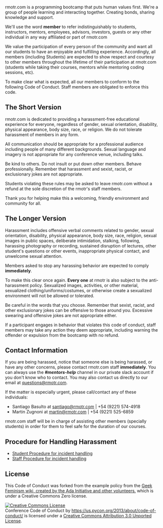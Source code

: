 rmotr.com is a programming bootcamp that puts human values first. We're a group of people learning and interacting together. Creating bonds, sharing knowledge and support.

We'll use the word **member** to refer indistinguishably to students, instructors, mentors, employees, advisors, investors, guests or any other individual in any way affiliated or part of rmotr.com

We value the participation of every person of the community and want all our students to have an enjoyable and fulfilling experience. Accordingly, all members (including Students) are expected to show respect and courtesy to other members throughout the lifetime of their participation at rmotr.com (students while taking their courses, mentors while mentoring coding sessions, etc).

To make clear what is expected, all our members to conform to the following Code of Conduct. Staff members are obligated to enforce this code.

The Short Version
-----------------

rmotr.com is dedicated to providing a harassment-free educational experience for everyone, regardless of gender, sexual orientation, disability, physical appearance, body size, race, or religion. We do not tolerate harassment of members in any form.

All communication should be appropriate for a professional audience including people of many different backgrounds. Sexual language and imagery is not appropriate for any conference venue, including talks.

Be kind to others. Do not insult or put down other members. Behave professionally. Remember that harassment and sexist, racist, or exclusionary jokes are not appropriate.

Students violating these rules may be asked to leave rmotr.com without a refund at the sole discretion of the rmotr's staff members.

Thank you for helping make this a welcoming, friendly environment and community for all.

The Longer Version
------------------

Harassment includes offensive verbal comments related to gender, sexual orientation, disability, physical appearance, body size, race, religion, sexual images in public spaces, deliberate intimidation, stalking, following, harassing photography or recording, sustained disruption of lectures, other student's questions or other events, inappropriate physical contact, and unwelcome sexual attention.

Members asked to stop any harassing behavior are expected to comply **immediately**.

To make this clear once again. **Every one** at rmotr is also subject to the anti-harassment policy. Sexualized images, activities, or other material, sexualized clothing/uniforms/costumes, or otherwise create a sexualized environment will not be allowed or tolerated.

Be careful in the words that you choose. Remember that sexist, racist, and other exclusionary jokes can be offensive to those around you. Excessive swearing and offensive jokes are not appropriate either.

If a participant engages in behavior that violates this code of conduct, staff members may take any action they deem appropriate, including warning the offender or expulsion from the bootcamp with no refund.

Contact Information
-------------------

If you are being harassed, notice that someone else is being harassed, or have any other concerns, please contact rmotr.com staff **immediately**. You can always use the **_#mentors-help_** channel in our private slack account if you don't know who to contact. You may also contact us directly to our email at questions@rmotr.com.

If the matter is especially urgent, please call/contact any of these individuals:

- Santiago Basulto at santiago@rmotr.com | +54 (9221) 574-4918
- Martin Zugnoni at martin@rmotr.com | +54 (9221) 525-6859

rmotr.com staff will be in charge of assisting other members (specially students) in order for them to feel safe for the duration of our courses.

Procedure for Handling Harassment
------------------------------------------
- [Student Procedure for incident handling](https://github.com/rmotr/code-of-conduct/blob/master/Student%20Procedure%20for%20incident%20handling.md)
- [Staff Procedure for incident handling](https://github.com/rmotr/code-of-conduct/blob/master/Staff%20Procedure%20for%20incident%20handling.md)

License
-------

This Code of Conduct was forked from the example policy from the [Geek Feminism wiki, created by the Ada Initiative and other volunteers.](http://geekfeminism.wikia.com/wiki/Conference_anti-harassment/Policy) which is under a Creative Commons Zero license.

<a rel="license" href="http://creativecommons.org/licenses/by/3.0/"><img alt="Creative Commons License" style="border-width:0" src="http://i.creativecommons.org/l/by/3.0/88x31.png" /></a><br /><span xmlns:dct="http://purl.org/dc/terms/" href="http://purl.org/dc/dcmitype/Text" property="dct:title" rel="dct:type">Conference Code of Conduct</span> by <a xmlns:cc="http://creativecommons.org/ns#" href="https://us.pycon.org/2013/about/code-of-conduct/" property="cc:attributionName" rel="cc:attributionURL">https://us.pycon.org/2013/about/code-of-conduct/</a> is licensed under a <a rel="license" href="http://creativecommons.org/licenses/by/3.0/">Creative Commons Attribution 3.0 Unported License</a>.
